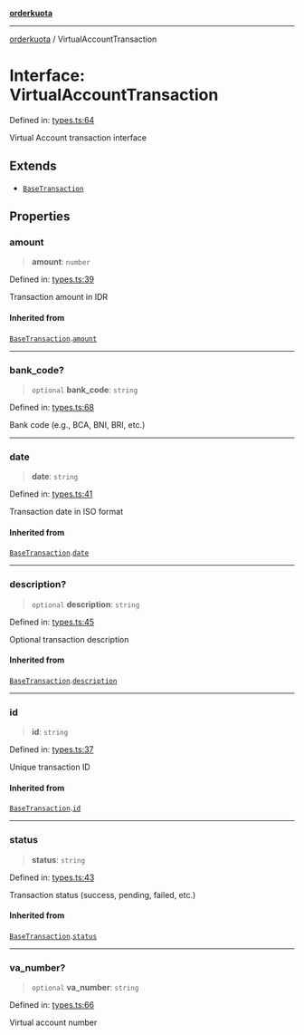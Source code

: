 [**orderkuota**](../README.md)

***

[orderkuota](../globals.md) / VirtualAccountTransaction

# Interface: VirtualAccountTransaction

Defined in: [types.ts:64](https://github.com/YoruAkio/OrderKuota-Wrapper/blob/aeaaa0f60c1ecb1ed8dadc7d254c13819d45488b/src/types.ts#L64)

Virtual Account transaction interface

## Extends

- [`BaseTransaction`](BaseTransaction.md)

## Properties

### amount

> **amount**: `number`

Defined in: [types.ts:39](https://github.com/YoruAkio/OrderKuota-Wrapper/blob/aeaaa0f60c1ecb1ed8dadc7d254c13819d45488b/src/types.ts#L39)

Transaction amount in IDR

#### Inherited from

[`BaseTransaction`](BaseTransaction.md).[`amount`](BaseTransaction.md#amount)

***

### bank\_code?

> `optional` **bank\_code**: `string`

Defined in: [types.ts:68](https://github.com/YoruAkio/OrderKuota-Wrapper/blob/aeaaa0f60c1ecb1ed8dadc7d254c13819d45488b/src/types.ts#L68)

Bank code (e.g., BCA, BNI, BRI, etc.)

***

### date

> **date**: `string`

Defined in: [types.ts:41](https://github.com/YoruAkio/OrderKuota-Wrapper/blob/aeaaa0f60c1ecb1ed8dadc7d254c13819d45488b/src/types.ts#L41)

Transaction date in ISO format

#### Inherited from

[`BaseTransaction`](BaseTransaction.md).[`date`](BaseTransaction.md#date)

***

### description?

> `optional` **description**: `string`

Defined in: [types.ts:45](https://github.com/YoruAkio/OrderKuota-Wrapper/blob/aeaaa0f60c1ecb1ed8dadc7d254c13819d45488b/src/types.ts#L45)

Optional transaction description

#### Inherited from

[`BaseTransaction`](BaseTransaction.md).[`description`](BaseTransaction.md#description)

***

### id

> **id**: `string`

Defined in: [types.ts:37](https://github.com/YoruAkio/OrderKuota-Wrapper/blob/aeaaa0f60c1ecb1ed8dadc7d254c13819d45488b/src/types.ts#L37)

Unique transaction ID

#### Inherited from

[`BaseTransaction`](BaseTransaction.md).[`id`](BaseTransaction.md#id)

***

### status

> **status**: `string`

Defined in: [types.ts:43](https://github.com/YoruAkio/OrderKuota-Wrapper/blob/aeaaa0f60c1ecb1ed8dadc7d254c13819d45488b/src/types.ts#L43)

Transaction status (success, pending, failed, etc.)

#### Inherited from

[`BaseTransaction`](BaseTransaction.md).[`status`](BaseTransaction.md#status)

***

### va\_number?

> `optional` **va\_number**: `string`

Defined in: [types.ts:66](https://github.com/YoruAkio/OrderKuota-Wrapper/blob/aeaaa0f60c1ecb1ed8dadc7d254c13819d45488b/src/types.ts#L66)

Virtual account number
